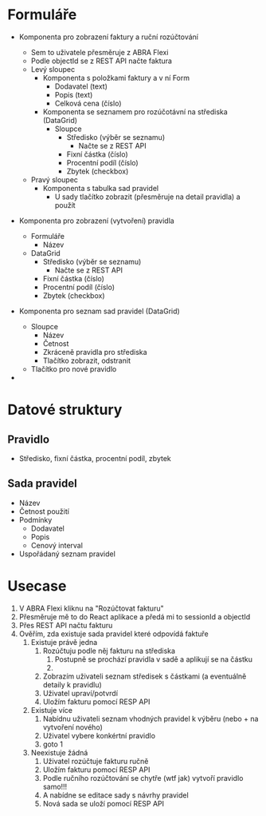 # Formuláře

* Komponenta pro zobrazení faktury a ruční rozúčtování
  * Sem to uživatele přesměruje z ABRA Flexi
  * Podle objectId se z REST API načte faktura
  * Levý sloupec
    * Komponenta s položkami faktury a v ní Form
      * Dodavatel (text)
      * Popis (text)
      * Celková cena (číslo)
    * Komponenta se seznamem pro rozúčotávní na střediska (DataGrid)
      * Sloupce 
        * Středisko (výběr se seznamu)
          * Načte se z REST API 
        * Fixní částka (číslo)
        * Procentní podíl (číslo)
        * Zbytek (checkbox)
  * Pravý sloupec
    * Komponenta s tabulka sad pravidel
      * U sady tlačítko zobrazit (přesměruje na detail pravidla) a použít

* Komponenta pro zobrazení (vytvoření) pravidla
  * Formuláře
    * Název
  * DataGrid
    * Středisko (výběr se seznamu)
      * Načte se z REST API 
    * Fixní částka (číslo)
    * Procentní podíl (číslo)
    * Zbytek (checkbox)

* Komponenta pro seznam sad pravidel (DataGrid)
  * Sloupce
    * Název
    * Četnost
    * Zkráceně pravidla pro střediska
    * Tlačítko zobrazit, odstranit
  * Tlačítko pro nové pravidlo
* 

# Datové struktury

## Pravidlo
* Středisko, fixní částka, procentní podíl, zbytek

## Sada pravidel
* Název
* Četnost použití
* Podmínky
  * Dodavatel
  * Popis
  * Cenový interval
* Uspořádaný seznam pravidel

# Usecase
1. V ABRA Flexi kliknu na "Rozúčtovat fakturu"
2. Přesměruje mě to do React aplikace a předá mi to sessionId a objectId
3. Přes REST API načtu fakturu
4. Ověřím, zda existuje sada pravidel které odpovídá faktuře 
   1. Existuje právě jedna
      1. Rozúčtuju podle něj fakturu na střediska
         1. Postupně se prochází pravidla v sadě a aplikují se na částku
         2. 
      2. Zobrazím uživateli seznam středisek s částkami (a eventuálně detaily k pravidlu)
      3. Uživatel upraví/potvrdí
      4. Uložím fakturu pomocí RESP API
   2. Existuje více
      1. Nabídnu uživateli seznam vhodných pravidel k výběru (nebo + na vytvoření nového)
      2. Uživatel vybere konkértní pravidlo
      3. goto 1
   3. Neexistuje žádná
      1. Uživatel rozúčtuje fakturu ručně
      2. Uložím fakturu pomocí RESP API
      3. Podle ručního rozúčtování se chytře (wtf jak) vytvoří pravidlo samo!!!
      4. A nabídne se editace sady s návrhy pravidel
      5. Nová sada se uloží pomocí RESP API


